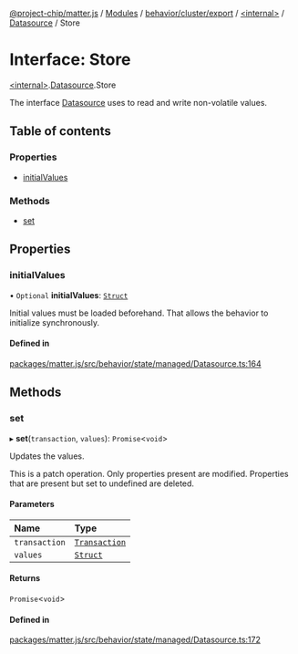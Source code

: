 [@project-chip/matter.js](../README.md) / [Modules](../modules.md) / [behavior/cluster/export](../modules/behavior_cluster_export.md) / [\<internal\>](../modules/behavior_cluster_export._internal_.md) / [Datasource](../modules/behavior_cluster_export._internal_.Datasource.md) / Store

# Interface: Store

[\<internal\>](../modules/behavior_cluster_export._internal_.md).[Datasource](../modules/behavior_cluster_export._internal_.Datasource.md).Store

The interface [Datasource](../modules/behavior_cluster_export._internal_.md#datasource) uses to read and write non-volatile
values.

## Table of contents

### Properties

- [initialValues](behavior_cluster_export._internal_.Datasource.Store.md#initialvalues)

### Methods

- [set](behavior_cluster_export._internal_.Datasource.Store.md#set)

## Properties

### initialValues

• `Optional` **initialValues**: [`Struct`](../modules/behavior_cluster_export._internal_.md#struct)

Initial values must be loaded beforehand.  That allows the behavior to initialize synchronously.

#### Defined in

[packages/matter.js/src/behavior/state/managed/Datasource.ts:164](https://github.com/project-chip/matter.js/blob/3adaded6/packages/matter.js/src/behavior/state/managed/Datasource.ts#L164)

## Methods

### set

▸ **set**(`transaction`, `values`): `Promise`\<`void`\>

Updates the values.

This is a patch operation.  Only properties present are modified. Properties that are present but set to
undefined are deleted.

#### Parameters

| Name | Type |
| :------ | :------ |
| `transaction` | [`Transaction`](behavior_export._internal_.Transaction-1.md) |
| `values` | [`Struct`](../modules/behavior_cluster_export._internal_.md#struct) |

#### Returns

`Promise`\<`void`\>

#### Defined in

[packages/matter.js/src/behavior/state/managed/Datasource.ts:172](https://github.com/project-chip/matter.js/blob/3adaded6/packages/matter.js/src/behavior/state/managed/Datasource.ts#L172)
